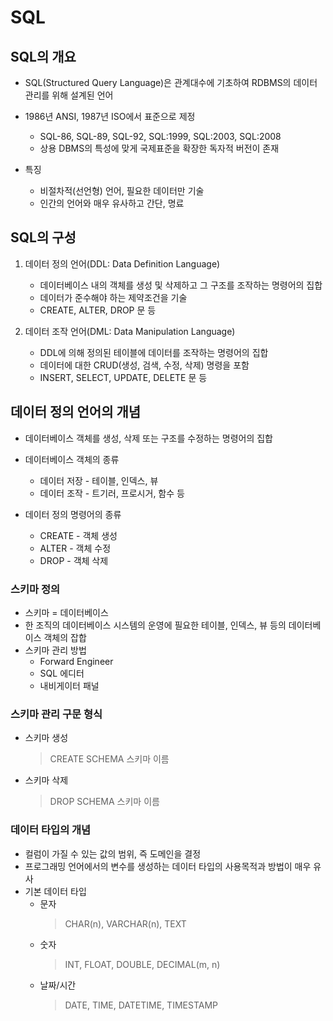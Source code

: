 # SQL
## SQL의 개요
* SQL(Structured Query Language)은 관계대수에 기초하여 RDBMS의 데이터 관리를 위해 설계된 언어
* 1986년 ANSI, 1987년 ISO에서 표준으로 제정
    * SQL-86, SQL-89, SQL-92, SQL:1999, SQL:2003, SQL:2008
    * 상용 DBMS의 특성에 맞게 국제표준을 확장한 독자적 버전이 존재
 
 * 특징
    * 비절차적(선언형) 언어, 필요한 데이터만 기술
    * 인간의 언어와 매우 유사하고 간단, 명료

## SQL의 구성
1. 데이터 정의 언어(DDL: Data Definition Language)
    * 데이터베이스 내의 객체를 생성 및 삭제하고 그 구조를 조작하는 명령어의 집합
    * 데이터가 준수해야 하는 제약조건을 기술
    * CREATE, ALTER, DROP 문 등

2. 데이터 조작 언어(DML: Data Manipulation Language)
    * DDL에 의해 정의된 테이블에 데이터를 조작하는 명령어의 집합
    * 데이터에 대한 CRUD(생성, 검색, 수정, 삭제) 명령을 포함
    * INSERT, SELECT, UPDATE, DELETE 문 등

## 데이터 정의 언어의 개념
* 데이터베이스 객체를 생성, 삭제 또는 구조를 수정하는 명령어의 집합
* 데이터베이스 객체의 종류
    * 데이터 저장 - 테이블, 인덱스, 뷰
    * 데이터 조작 - 트기러, 프로시거, 함수 등

* 데이터 정의 명령어의 종류
    * CREATE - 객체 생성
    * ALTER - 객체 수정
    * DROP - 객체 삭제

### 스키마 정의
* 스키마 = 데이터베이스
* 한 조직의 데이터베이스 시스템의 운영에 필요한 테이블, 인덱스, 뷰 등의 데이터베이스 객체의 잡합
* 스키마 관리 방법
    * Forward Engineer
    * SQL 에디터
    * 내비게이터 패널

### 스키마 관리 구문 형식
* 스키마 생성
    > CREATE SCHEMA 스키마 이름

* 스키마 삭제
    > DROP SCHEMA 스키마 이름

### 데이터 타입의 개념
* 컬럼이 가질 수 있는 값의 범위, 즉 도메인을 결정
* 프로그래밍 언어에서의 변수를 생성하는 데이터 타입의 사용목적과 방법이 매우 유사
* 기본 데이터 타입
    * 문자
        > CHAR(n), VARCHAR(n), TEXT
    * 숫자
        > INT, FLOAT, DOUBLE, DECIMAL(m, n)
    * 날짜/시간
        > DATE, TIME, DATETIME, TIMESTAMP
